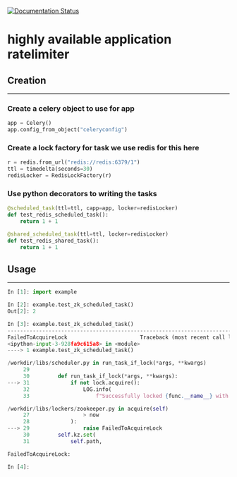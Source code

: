[![Documentation Status](https://readthedocs.org/projects/ha-task-locker/badge/?version=latest)](https://ha-task-locker.readthedocs.io/en/latest/?badge=latest)
# highly available application ratelimiter

## Creation
___

### Create a celery object to use for app
```python
app = Celery()
app.config_from_object("celeryconfig")
```
### Create a lock factory for task we use redis for this here

```python
r = redis.from_url("redis://redis:6379/1")
ttl = timedelta(seconds=30)
redisLocker = RedisLockFactory(r)
```
### Use python decorators to writing the tasks

```python
@scheduled_task(ttl=ttl, capp=app, locker=redisLocker)
def test_redis_scheduled_task():
    return 1 + 1

@shared_scheduled_task(ttl=ttl, locker=redisLocker)
def test_redis_shared_task():
    return 1 + 1
```
## Usage
___
```python
In [1]: import example

In [2]: example.test_zk_scheduled_task()
Out[2]: 2

In [3]: example.test_zk_scheduled_task()
---------------------------------------------------------------------------
FailedToAcquireLock                       Traceback (most recent call last)
<ipython-input-3-928fa9c615a8> in <module>
----> 1 example.test_zk_scheduled_task()

/workdir/libs/scheduler.py in run_task_if_lock(*args, **kwargs)
     29 
     30         def run_task_if_lock(*args, **kwargs):
---> 31             if not lock.acquire():
     32                 LOG.info(
     33                     f"Successfully locked {func.__name__} with locker {locker.__class__.__name__}"

/workdir/libs/lockers/zookeeper.py in acquire(self)
     27                 > now
     28             ):
---> 29                 raise FailedToAcquireLock
     30         self.kz.set(
     31             self.path,

FailedToAcquireLock: 

In [4]: 
```
